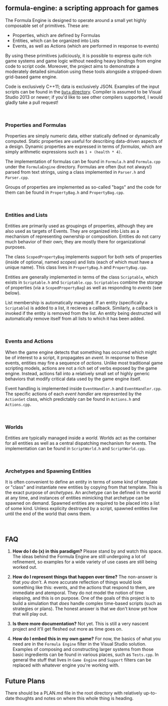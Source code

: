 ## formula-engine: a scripting approach for games

The Formula Engine is designed to operate around a small yet highly composable set of primitives. These are:

 * Properties, which are defined by Formulas
 * Entities, which can be organized into Lists
 * Events, as well as Actions (which are performed in response to events)

By using these primitives judiciously, it is possible to express quite rich game systems and game logic without needing heavy bindings from engine code to script code. Moreover, the project aims to demonstrate a moderately detailed simulation using these tools alongside a stripped-down grid-based game engine.

Code is exclusively C++11; data is exclusively JSON. Examples of the input scripts can be found in the [`Data` directory](./tree/master/Data). Compiler is assumed to be Visual Studio 2013 or newer; if you'd like to see other compilers supported, I would gladly take a pull request!

<br>

### Properties and Formulas
Properties are simply numeric data, either statically defined or dynamically computed. Static properties are useful for describing data-driven aspects of a design. Dynamic properties are expressed in terms of _formulas_, which are simply arithmetic expressions such as `1 + (health * 4)`.

The implementation of formulas can be found in `Formula.h` and `Formula.cpp` under the `FormulaEngine` directory. Formulas are often (but not always!) parsed from text strings, using a class implemented in `Parser.h` and `Parser.cpp`.

Groups of properties are implemented as so-called "bags" and the code for them can be found in `PropertyBag.h` and `PropertyBag.cpp`.

<br>

### Entities and Lists
Entities are primarily used as groupings of properties, although they are also used as targets of Events. They are organized into Lists as a mechanism of representing ownership or composition. Entities do not carry much behavior of their own; they are mostly there for organizational purposes.

The class `ScopedPropertyBag` implements support for both sets of properties (inside of optional, named _scopes_) and lists (each of which must have a unique name). This class lives in `PropertyBag.h` and `PropertyBag.cpp`.

Entities are generally implemented in terms of the class `Scriptable`, which exists in `Scriptable.h` and `Scriptable.cpp`. `Scriptables` combine the storage of properties (via a `ScopedPropertyBag`) as well as responding to _events_ (see below).

List membership is automatically managed. If an entity (specifically a `Scriptable`) is added to a list, it recieves a callback. Similarly, a callback is invoked if the entity is removed from the list. An entity being destructed will automatically remove itself from all lists to which it has been added.

<br>

### Events and Actions
When the game engine detects that something has occurred which might be of interest to a script, it propagates an _event_. In response to these events, entities may fire a sequence of _actions_. Unlike most traditional game scripting models, actions are not a rich set of verbs exposed by the game engine. Instead, actions fall into a relatively small set of highly generic behaviors that modify critical data used by the game engine itself.

Event handling is implemented inside `EventHandler.h` and `EventHandler.cpp`. The specific actions of each _event handler_ are represented by the `ActionSet` class, which predictably can be found in `Actions.h` and `Actions.cpp`.

<br>

### Worlds
Entities are typically managed inside a _world_. Worlds act as the container for all entities as well as a central dispatching mechanism for events. The implementation can be found in `ScriptWorld.h` and `ScriptWorld.cpp`.

<br>

### Archetypes and Spawning Entities
It is often convenient to define an entity in terms of some kind of template or "class" and instantiate new entities by copying from that template. This is the exact purpose of _archetypes_. An archetype can be defined in the world at any time, and instances of entities mimicking that archetype can be spawned on demand. Spawned entities are required to be placed into a list of some kind. Unless explicity destroyed by a script, spawned entities live until the end of the world that owns them.

<br>

## FAQ

 1. **How do I do (x) in this paradigm?**
Please stand by and watch this space. The ideas behind the Formula Engine are still undergoing a lot of refinement, so examples for a wide variety of use cases are still being worked out.

 2. **How do I represent things that happen over time?**
The non-answer is that _you don't_. A more accurate reflection of things would look something like this: events, and the actions that respond to them, are immediate and atemporal. They do not model the notion of time elapsing, and this is on purpose. One of the goals of this project is to build a simulation that _does_ handle complex time-based scripts (such as strategies or plans). The honest answer is that we don't know yet how that will play out.

 3. **Is there more documentation?**
Not yet. This is still a very nascent project and it'll get fleshed out more as time goes on.

 4. **How do I embed this in my own game?**
For now, the basics of what you need are in the `Formula Engine` filter in the Visual Studio solution. Examples of composing and constructing larger systems from those basic ingredients can be found in various places, such as `Tests.cpp`. In general the stuff that lives in `Game Engine` and `Support` filters can be replaced with whatever engine you're working with.

## Future Plans

There should be a PLAN.md file in the root directory with relatively up-to-date thoughts and notes on where this whole thing is heading.
